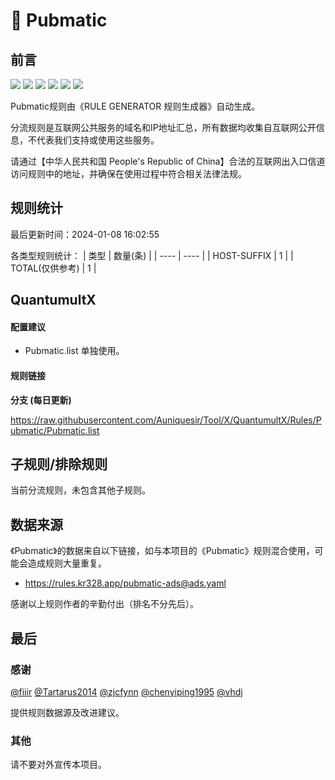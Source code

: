 # 🧸 Pubmatic

## 前言

![](https://shields.io/badge/-移除重复规则-ff69b4) ![](https://shields.io/badge/-DOMAIN与DOMAIN--SUFFIX合并-green) ![](https://shields.io/badge/-DOMAIN--SUFFIX间合并-critical) ![](https://shields.io/badge/-DOMAIN与DOMAIN--KEYWORD合并-9cf) ![](https://shields.io/badge/-DOMAIN--SUFFIX与DOMAIN--KEYWORD合并-blue) ![](https://shields.io/badge/-IP--CIDR(6)合并-blueviolet) 

Pubmatic规则由《RULE GENERATOR 规则生成器》自动生成。

分流规则是互联网公共服务的域名和IP地址汇总，所有数据均收集自互联网公开信息，不代表我们支持或使用这些服务。

请通过【中华人民共和国 People's Republic of China】合法的互联网出入口信道访问规则中的地址，并确保在使用过程中符合相关法律法规。

## 规则统计

最后更新时间：2024-01-08 16:02:55

各类型规则统计：
| 类型 | 数量(条)  | 
| ---- | ----  |
| HOST-SUFFIX | 1  | 
| TOTAL(仅供参考) | 1  | 


## QuantumultX 

#### 配置建议
- Pubmatic.list 单独使用。

#### 规则链接
**分支 (每日更新)**

https://raw.githubusercontent.com/Auniquesir/Tool/X/QuantumultX/Rules/Pubmatic/Pubmatic.list











## 子规则/排除规则


当前分流规则，未包含其他子规则。

## 数据来源

《Pubmatic》的数据来自以下链接，如与本项目的《Pubmatic》规则混合使用，可能会造成规则大量重复。

- https://rules.kr328.app/pubmatic-ads@ads.yaml


感谢以上规则作者的辛勤付出（排名不分先后）。

## 最后

### 感谢

[@fiiir](https://github.com/fiiir) [@Tartarus2014](https://github.com/Tartarus2014) [@zjcfynn](https://github.com/zjcfynn) [@chenyiping1995](https://github.com/chenyiping1995) [@vhdj](https://github.com/vhdj)

提供规则数据源及改进建议。

### 其他

请不要对外宣传本项目。